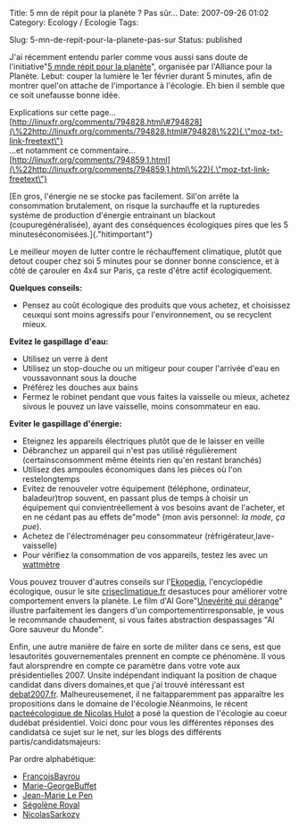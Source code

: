 Title: 5 mn de répit pour la planète ? Pas sûr...
Date: 2007-09-26 01:02
Category: Ecology  / Ecologie
Tags:

Slug: 5-mn-de-repit-pour-la-planete-pas-sur
Status: published

J'ai récemment entendu parler comme vous aussi sans doute de l'initiative"[5 mnde répit pour la planète](\%22http://www.lalliance.fr/50-5-Minutes-De-Repit-Pour-La-Planete\%22)", organisée par l'Alliance pour la Planète. Lebut: couper la lumière le 1er février durant 5 minutes, afin de montrer quel'on attache de l'importance à l'écologie. Eh bien il semble que ce soit unefausse bonne idée.  
  
Explications sur cette page...  
[http://linuxfr.org/comments/794828.html\#794828](\%22http://linuxfr.org/comments/794828.html#794828\%22){.\"moz-txt-link-freetext\"}  
...et notamment ce commentaire...  
[http://linuxfr.org/comments/794859,1.html](\%22http://linuxfr.org/comments/794859,1.html\%22){.\"moz-txt-link-freetext\"}  
  
[En gros, l'énergie ne se stocke pas facilement. Sil'on arrête la consommation brutalement, on risque la surchauffe et la rupturedes système de production d'énergie entrainant un blackout (coupuregénéralisée), ayant des conséquences écologiques pires que les 5 minuteséconomisées.]{.\"hitimportant\"}  
  
Le meilleur moyen de lutter contre le réchauffement climatique, plutôt que detout couper chez soi 5 minutes pour se donner bonne conscience, et à côté de çarouler en 4x4 sur Paris, ça reste d'être actif écologiquement.  
  
**Quelques conseils:**

-   Pensez au coût écologique des produits que vous achetez, et choisissez ceuxqui sont moins agressifs pour l'environnement, ou se recyclent mieux.

**Evitez le gaspillage d'eau:**  

-   Utilisez un verre à dent
-   Utilisez un stop-douche ou un mitigeur pour couper l'arrivée d'eau en voussavonnant sous la douche
-   Préférez les douches aux bains
-   Fermez le robinet pendant que vous faites la vaisselle ou mieux, achetez sivous le pouvez un lave vaisselle, moins consommateur en eau.

**Eviter le gaspillage d'énergie:**  

-   Eteignez les appareils électriques plutôt que de le laisser en veille
-   Débranchez un appareil qui n'est pas utilisé régulièrement (certainsconsomment même éteints rien qu'en restant branchés)
-   Utilisez des ampoules économiques dans les pièces où l'on restelongtemps
-   Evitez de renouveler votre équipement (téléphone, ordinateur, baladeur)trop souvent, en passant plus de temps à choisir un équipement qui convientréellement à vos besoins avant de l'acheter, et en ne cédant pas au effets de"mode" (mon avis personnel: *la mode, ça pue*).
-   Achetez de l'électroménager peu consommateur (réfrigérateur,lave-vaisselle)
-   Pour vérifiez la consommation de vos appareils, testez les avec un [wattmètre](\%22http://www.econologie.com/shop/index.php?main_page=product_info&products_id=20\%22)

Vous pouvez trouver d'autres conseils sur l'[Ekopedia](\%22http://fr.ekopedia.org/Accueil\%22), l'encyclopédie écologique, ousur le site [criseclimatique.fr](\%22http://www.criseclimatique.fr/\%22) desastuces pour améliorer votre comportement envers la planète. Le film d'Al Gore"[Unevérité qui dérange](\%22http://www.allocine.fr/film/fichefilm_gen_cfilm=111289.html\%22)" illustre parfaitement les dangers d'un comportementirresponsable, je vous le recommande chaudement, si vous faites abstraction despassages "Al Gore sauveur du Monde".  
  
Enfin, une autre manière de faire en sorte de militer dans ce sens, est que lesautorités gouvernementales prennent en compte ce phénomène. Il vous faut alorsprendre en compte ce paramètre dans votre vote aux présidentielles 2007. Unsite indépendant indiquant la position de chaque candidat dans divers domaines,et que j'ai trouvé intéressant est [debat2007.fr](\%22http://www.debat2007.fr/\%22). Malheureusemenet, il ne faitapparemment pas apparaître les propositions dans le domaine de l'écologie.Néanmoins, le récent [pacteécologique de Nicolas Hulot](\%22http://www.pacte-ecologique-2007.org/declaration/index.html\%22) a posé la question de l'écologie au coeur dudébat présidentiel. Voici donc pour vous les différentes réponses des candidatsà ce sujet sur le net, sur les blogs des différents partis/candidatsmajeurs:  
  
Par ordre alphabétique:  

-   [FrançoisBayrou](\%22http://www.bayrou.fr/propositions/pacte-ecologique.html\%22)
-   [Marie-GeorgeBuffet](\%22http://www.pcf.fr/spip.php?article1087\%22)
-   [Jean-Marie Le Pen](\%22http://fr.news.yahoo.com/08012007/290/le-fn-ne-signera-pas-le-pacte-ecologique-de-nicolas.html\%22)
-   [Ségolène Royal](\%22http://environnement.parti-socialiste.fr/2007/01/05/segolene-royal-signe-le-pacte-ecologique/\%22)
-   [NicolasSarkozy](\%22http://blog-ump.typepad.fr/blog/2006/12/nicolas_hulot_s.html\%22)

